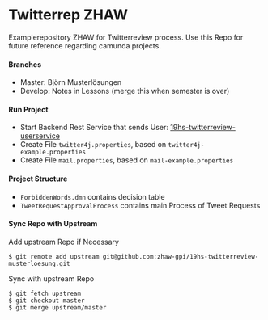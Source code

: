 # Twitterrep ZHAW
Examplerepository ZHAW for Twitterreview process. Use this Repo for future reference regarding camunda projects.

#### Branches
- Master: Björn Musterlösungen
- Develop: Notes in Lessons (merge this when semester is over)

#### Run Project
- Start Backend Rest Service that sends User: [19hs-twitterreview-userservice](https://github.com/kuhnfa03/19hs-twitterreview-userservice)
- Create File `twitter4j.properties`, based on `twitter4j-example.properties`
- Create File `mail.properties`, based on `mail-example.properties`

#### Project Structure
- `ForbiddenWords.dmn` contains decision table
- `TweetRequestApprovalProcess` contains main Process of Tweet Requests
#### Sync Repo with Upstream
Add upstream Repo if Necessary
```
$ git remote add upstream git@github.com:zhaw-gpi/19hs-twitterreview-musterloesung.git
```
Sync with upstream Repo
```
$ git fetch upstream
$ git checkout master
$ git merge upstream/master
```
